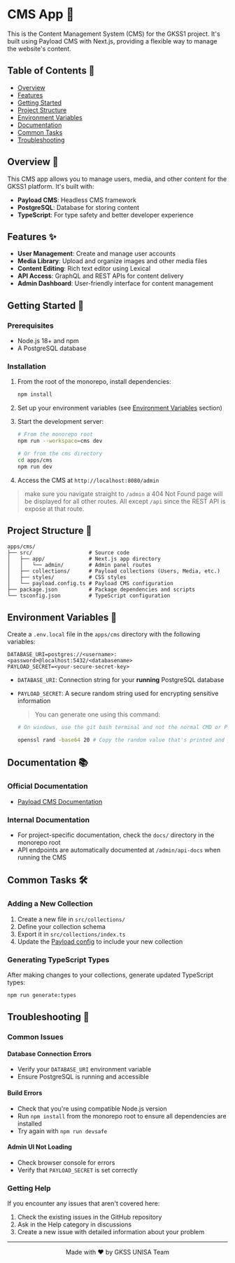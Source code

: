 # CMS App 🚀

This is the Content Management System (CMS) for the GKSS1 project. It's built using Payload CMS with Next.js, providing a flexible way to manage the website's content.

## Table of Contents 📑

- [Overview](#overview)
- [Features](#features)
- [Getting Started](#getting-started)
- [Project Structure](#project-structure)
- [Environment Variables](#environment-variables)
- [Documentation](#documentation)
- [Common Tasks](#common-tasks)
- [Troubleshooting](#troubleshooting)

## Overview 🔎

This CMS app allows you to manage users, media, and other content for the GKSS1 platform. It's built with:

- **Payload CMS**: Headless CMS framework
- **PostgreSQL**: Database for storing content
- **TypeScript**: For type safety and better developer experience

## Features ✨

- **User Management**: Create and manage user accounts
- **Media Library**: Upload and organize images and other media files
- **Content Editing**: Rich text editor using Lexical
- **API Access**: GraphQL and REST APIs for content delivery
- **Admin Dashboard**: User-friendly interface for content management

## Getting Started 🏁

### Prerequisites

- Node.js 18+ and npm
- A PostgreSQL database

### Installation

1. From the root of the monorepo, install dependencies:

   ```bash
   npm install
   ```

2. Set up your environment variables (see [Environment Variables](#environment-variables) section)

3. Start the development server:

   ```bash
   # From the monorepo root
   npm run --workspace=cms dev

   # Or from the cms directory
   cd apps/cms
   npm run dev
   ```

4. Access the CMS at `http://localhost:8080/admin`

> make sure you navigate straight to `/admin` a 404 Not Found page will be displayed for all other routes. All except `/api` since the REST API is expose at that route.

## Project Structure 📁

```
apps/cms/
├── src/                  # Source code
│   ├── app/              # Next.js app directory
│   │   └── admin/        # Admin panel routes
│   ├── collections/      # Payload collections (Users, Media, etc.)
│   ├── styles/           # CSS styles
│   └── payload.config.ts # Payload CMS configuration
├── package.json          # Package dependencies and scripts
└── tsconfig.json         # TypeScript configuration
```

## Environment Variables 🔐

Create a `.env.local` file in the `apps/cms` directory with the following variables:

```
DATABASE_URI=postgres://<username>:<password>@localhost:5432/<databasename>
PAYLOAD_SECRET=<your-secure-secret-key>
```

- `DATABASE_URI`: Connection string for your **running** PostgreSQL database
- `PAYLOAD_SECRET`: A secure random string used for encrypting sensitive information

  > You can generate one using this command:

  ```bash
  # On windows, use the git bash terminal and not the normal CMD or Powershell

  openssl rand -base64 20 # Copy the random value that's printed and paste it in the `.env` file
  ```

## Documentation 📚

### Official Documentation

- [Payload CMS Documentation](https://payloadcms.com/docs)

### Internal Documentation

- For project-specific documentation, check the `docs/` directory in the monorepo root
- API endpoints are automatically documented at `/admin/api-docs` when running the CMS

## Common Tasks 🛠️

### Adding a New Collection

1. Create a new file in `src/collections/`
2. Define your collection schema
3. Export it in `src/collections/index.ts`
4. Update the [Payload config](./src/payload.config.ts) to include your new collection

### Generating TypeScript Types

After making changes to your collections, generate updated TypeScript types:

```bash
npm run generate:types
```

## Troubleshooting 🔧

### Common Issues

#### Database Connection Errors

- Verify your `DATABASE_URI` environment variable
- Ensure PostgreSQL is running and accessible

#### Build Errors

- Check that you're using compatible Node.js version
- Run `npm install` from the monorepo root to ensure all dependencies are installed
- Try again with `npm run devsafe`

#### Admin UI Not Loading

- Check browser console for errors
- Verify that `PAYLOAD_SECRET` is set correctly

### Getting Help

If you encounter any issues that aren't covered here:

1. Check the existing issues in the GitHub repository
2. Ask in the Help category in discussions
3. Create a new issue with detailed information about your problem

---

<p align="center">Made with ❤️ by GKSS UNISA Team</p>
